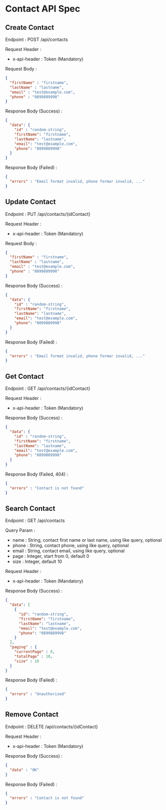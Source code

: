 # Contact API Spec

## Create Contact

Endpoint : POST /api/contacts

Request Header :

- x-api-header : Token (Mandatory)

Request Body :

```json
{
  "firstName" : "firstname",
  "lastName" : "lastname",
  "email" : "test@example.com",
  "phone" : "0899889998"
}
```

Response Body (Success) :

```json
{
  "data": {
    "id" : "random-string",
    "firstName": "firstname",
    "lastName": "lastname",
    "email": "test@example.com",
    "phone": "0899889998"
  }
}
```

Response Body (Failed) :

```json
{
  "errors" : "Email format invalid, phone formar invalid, ..."
}
```

## Update Contact

Endpoint : PUT /api/contacts/{idContact}

Request Header :

- x-api-header : Token (Mandatory)

Request Body :

```json
{
  "firstName" : "firstname",
  "lastName" : "lastname",
  "email" : "test@example.com",
  "phone" : "0899889998"
}
```

Response Body (Success) :

```json
{
  "data": {
    "id" : "random-string",
    "firstName": "firstname",
    "lastName": "lastname",
    "email": "test@example.com",
    "phone": "0899889998"
  }
}
```

Response Body (Failed) :

```json
{
  "errors" : "Email format invalid, phone formar invalid, ..."
}
```

## Get Contact

Endpoint : GET /api/contacts/{idContact}

Request Header :

- x-api-header : Token (Mandatory)

Response Body (Success) :

```json
{
  "data": {
    "id" : "random-string",
    "firstName": "firstname",
    "lastName": "lastname",
    "email": "test@example.com",
    "phone": "0899889998"
  }
}
```

Response Body (Failed, 404) :

```json
{
  "errors" : "Contact is not found"
}
```

## Search Contact

Endpoint : GET /api/contacts

Query Param :

- name : String, contact first name or last name, using like query, optional
- phone : String, contact phone, using like query, optional
- email : String, contact email, using like query, optional
- page : Integer, start from 0, default 0
- size : Integer, default 10

Request Header :

- x-api-header : Token (Mandatory)

Response Body (Success) :

```json
{
  "data": [
    {
      "id": "random-string",
      "firstName": "firstname",
      "lastName": "lastname",
      "email": "test@example.com",
      "phone": "0899889998"
    }
  ],
  "paging" : {
    "currentPage" : 0,
    "totalPage" : 10,
    "size" : 10
  }
}
```

Response Body (Failed) :

```json
{
  "errors" : "Unauthorized"
}
```

## Remove Contact

Endpoint : DELETE /api/contacts/{idContact}

Request Header :

- x-api-header : Token (Mandatory)

Response Body (Success) :

```json
{
  "data" : "OK"
}
```

Response Body (Failed) :

```json
{
  "errors" : "Contact is not found"
}
```